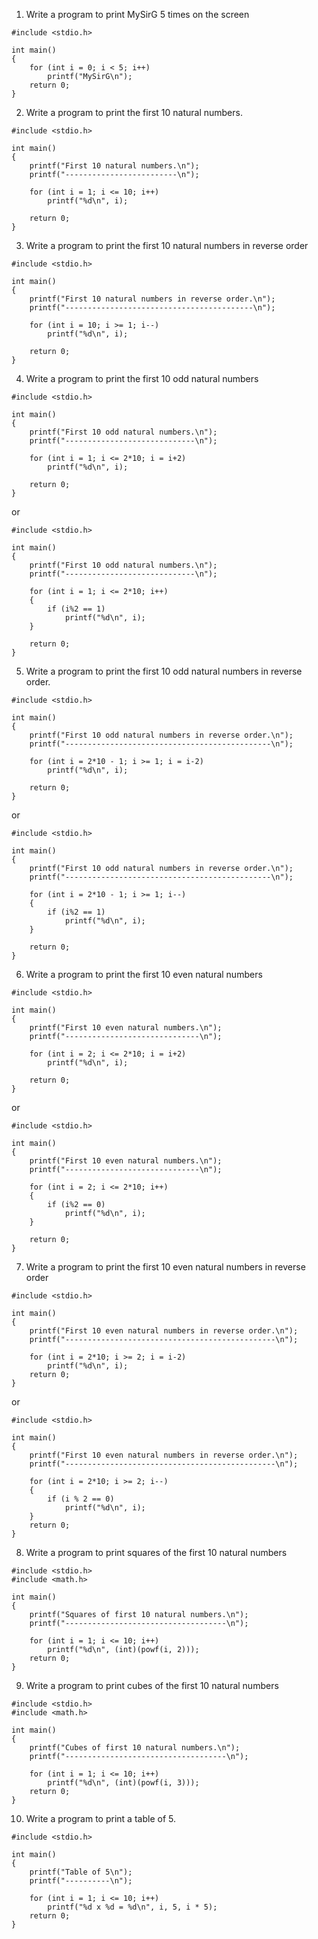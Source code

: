 1. Write a program to print MySirG 5 times on the screen
```
#include <stdio.h>

int main()
{
    for (int i = 0; i < 5; i++)
        printf("MySirG\n");
    return 0;
}
```
2. Write a program to print the first 10 natural numbers.
```
#include <stdio.h>

int main()
{
    printf("First 10 natural numbers.\n");
    printf("-------------------------\n");

    for (int i = 1; i <= 10; i++)
        printf("%d\n", i);

    return 0;
}
```
3. Write a program to print the first 10 natural numbers in reverse order
```
#include <stdio.h>

int main()
{
    printf("First 10 natural numbers in reverse order.\n");
    printf("------------------------------------------\n");

    for (int i = 10; i >= 1; i--)
        printf("%d\n", i);

    return 0;
}
```
4. Write a program to print the first 10 odd natural numbers
```
#include <stdio.h>

int main()
{
    printf("First 10 odd natural numbers.\n");
    printf("-----------------------------\n");

    for (int i = 1; i <= 2*10; i = i+2)
        printf("%d\n", i);

    return 0;
}
```
or
```
#include <stdio.h>

int main()
{
    printf("First 10 odd natural numbers.\n");
    printf("-----------------------------\n");

    for (int i = 1; i <= 2*10; i++)
    {
        if (i%2 == 1)
            printf("%d\n", i);
    }

    return 0;
}
```
5. Write a program to print the first 10 odd natural numbers in reverse order.
```
#include <stdio.h>

int main()
{
    printf("First 10 odd natural numbers in reverse order.\n");
    printf("----------------------------------------------\n");

    for (int i = 2*10 - 1; i >= 1; i = i-2)
        printf("%d\n", i);

    return 0;
}
```
or 
```
#include <stdio.h>

int main()
{
    printf("First 10 odd natural numbers in reverse order.\n");
    printf("----------------------------------------------\n");

    for (int i = 2*10 - 1; i >= 1; i--)
    {
        if (i%2 == 1)
            printf("%d\n", i);
    }

    return 0;
}
```
6. Write a program to print the first 10 even natural numbers
```
#include <stdio.h>

int main()
{
    printf("First 10 even natural numbers.\n");
    printf("------------------------------\n");

    for (int i = 2; i <= 2*10; i = i+2)
        printf("%d\n", i);

    return 0;
}
```
or
```
#include <stdio.h>

int main()
{
    printf("First 10 even natural numbers.\n");
    printf("------------------------------\n");

    for (int i = 2; i <= 2*10; i++)
    {
        if (i%2 == 0)
            printf("%d\n", i);
    }

    return 0;
}
```
7. Write a program to print the first 10 even natural numbers in reverse order
```
#include <stdio.h>

int main()
{
    printf("First 10 even natural numbers in reverse order.\n");
    printf("-----------------------------------------------\n");

    for (int i = 2*10; i >= 2; i = i-2)
        printf("%d\n", i);
    return 0;
}
```
or 
```
#include <stdio.h>

int main()
{
    printf("First 10 even natural numbers in reverse order.\n");
    printf("-----------------------------------------------\n");

    for (int i = 2*10; i >= 2; i--)
    {
        if (i % 2 == 0)
            printf("%d\n", i);
    }
    return 0;
}
```
8. Write a program to print squares of the first 10 natural numbers
```
#include <stdio.h>
#include <math.h>

int main()
{
    printf("Squares of first 10 natural numbers.\n");
    printf("------------------------------------\n");

    for (int i = 1; i <= 10; i++)
        printf("%d\n", (int)(powf(i, 2)));
    return 0;
}
```
9. Write a program to print cubes of the first 10 natural numbers
```
#include <stdio.h>
#include <math.h>

int main()
{
    printf("Cubes of first 10 natural numbers.\n");
    printf("------------------------------------\n");

    for (int i = 1; i <= 10; i++)
        printf("%d\n", (int)(powf(i, 3)));
    return 0;
}
```
10. Write a program to print a table of 5.
```
#include <stdio.h>

int main()
{
    printf("Table of 5\n");
    printf("----------\n");

    for (int i = 1; i <= 10; i++)
        printf("%d x %d = %d\n", i, 5, i * 5);
    return 0;
}

```
